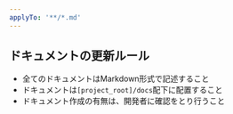 ```yaml
---
applyTo: '**/*.md'
---
```


## ドキュメントの更新ルール

- 全てのドキュメントはMarkdown形式で記述すること
- ドキュメントは`[project_root]/docs`配下に配置すること
- ドキュメント作成の有無は、開発者に確認をとり行うこと
